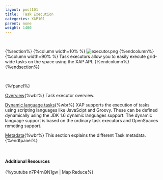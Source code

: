 ```yaml
---
layout: post101
title:  Task Execution
categories: XAP101
parent: none
weight: 1400
---
```


<br>

{%section%}
{%column width=10% %}
![executor.png](/attachment_files/subject/executor.png)
{%endcolumn%}
{%column width=90% %}
Task executors allow you to easily execute grid-wide tasks on the space using the XAP API.
{%endcolumn%}
{%endsection%}

<br>


{%fpanel%}

[Overview](./task-execution-over-the-space.html){%wbr%}
Task executor overview.


[Dynamic language tasks](./dynamic-language-tasks.html){%wbr%}
XAP supports the execution of tasks using scripting languages like JavaScipt and Groovy. These can be defined dynamically using the JDK 1.6 dynamic languages support. The dynamic language support is based on the ordinary task executors and OpenSpaces remoting support.


[Metadata](./task-metadata.html){%wbr%}
This section explains the different Task metadata.
{%endfpanel%}


<br>

#### Additional Resources

{%youtube n7P4rnQN1gw | Map Reduce%}